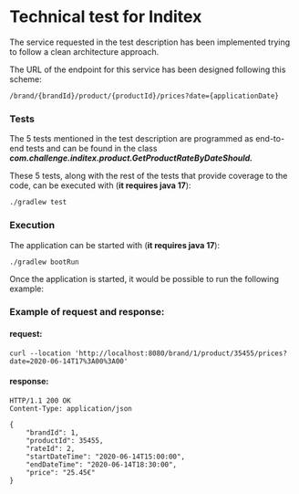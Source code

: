 # Technical test for Inditex

The service requested in the test description has been implemented trying to follow a clean architecture approach.

The URL of the endpoint for this service has been designed following this scheme:
```
/brand/{brandId}/product/{productId}/prices?date={applicationDate}
```

### Tests
The 5 tests mentioned in the test description are programmed as end-to-end tests and can be found
in the class __*com.challenge.inditex.product.GetProductRateByDateShould.*__

These 5 tests, along with the rest of the tests that provide coverage to the code, can be executed 
with (__it requires java 17__):
```
./gradlew test
```
### Execution
The application can be started with (__it requires java 17__):
```
./gradlew bootRun
```
Once the application is started, it would be possible to run the following example:

### Example of request and response:
#### request:
```
curl --location 'http://localhost:8080/brand/1/product/35455/prices?date=2020-06-14T17%3A00%3A00'
```
#### response:
```
HTTP/1.1 200 OK
Content-Type: application/json

{
    "brandId": 1,
    "productId": 35455,
    "rateId": 2,
    "startDateTime": "2020-06-14T15:00:00",
    "endDateTime": "2020-06-14T18:30:00",
    "price": "25.45€"
}
```
